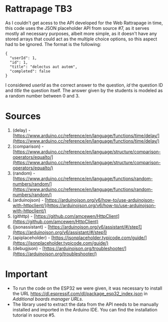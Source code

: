 # Rattrapage TB3
As I couldn't get acess to the API developed for the Web Rattrapage in time, this code uses the JSON placeholder API from source #7, as it serves mostly all necessary purposes, albeit more simple, as it doesn't have any stored arrays that could act as the multiple choice options, so this aspect had to be ignored. The format is the following:
```
{
  "userId": 1,
  "id": 1,
  "title": "delectus aut autem",
  "completed": false
}
```
I considered _userId_ as the correct answer to the question, _id_ the question ID and _title_ the question itself. The answer given by the students is modeled as a random number between 0 and 3.

# Sources
1. (delay) - [https://www.arduino.cc/reference/en/language/functions/time/delay/](https://www.arduino.cc/reference/en/language/functions/time/delay/)  
2. (comparison) - [https://www.arduino.cc/reference/en/language/structure/comparison-operators/equalto/](https://www.arduino.cc/reference/en/language/structure/comparison-operators/equalto/) 
3. (random) - [https://www.arduino.cc/reference/en/language/functions/random-numbers/random/](https://www.arduino.cc/reference/en/language/functions/random-numbers/random/)  
4. (arduinojson) - [https://arduinojson.org/v6/how-to/use-arduinojson-with-httpclient/](https://arduinojson.org/v6/how-to/use-arduinojson-with-httpclient/)  
5. (githttp) - [https://github.com/amcewen/HttpClient](https://github.com/amcewen/HttpClient)  
6. (jsonassistant) - [https://arduinojson.org/v6/assistant/#/step1](https://arduinojson.org/v6/assistant/#/step1)  
7. (apiplaceholder) - [https://jsonplaceholder.typicode.com/guide/](https://jsonplaceholder.typicode.com/guide/)  
8. (debugjson) - [https://arduinojson.org/troubleshooter/](https://arduinojson.org/troubleshooter/)  

# Important

- To run the code on the ESP32 we were given, it was necessary to install the URL https://dl.espressif.com/dl/package_esp32_index.json in _Additional boards manager URLs._
- The library used to extract the data from the API needs to be manually installed and imported in the Arduino IDE. You can find the installation tutorial in source #5.
